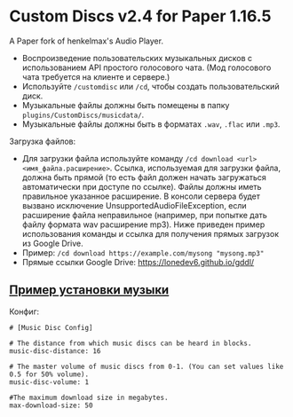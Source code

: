 # Custom Discs v2.4 for Paper 1.16.5

A Paper fork of henkelmax's Audio Player.
- Воспроизведение пользовательских музыкальных дисков с использованием API простого голосового чата. (Мод голосового чата требуется на клиенте и сервере.)
- Используйте ```/customdisc``` или ```/cd```, чтобы создать пользовательский диск.
- Музыкальные файлы должны быть помещены в папку ```plugins/CustomDiscs/musicdata/```.
- Музыкальные файлы должны быть в форматах ```.wav```, ```.flac``` или ```.mp3```.

Загрузка файлов:
- Для загрузки файла используйте команду ```/cd download <url> <имя_файла.расширение>```. Ссылка, используемая для загрузки файла, должна быть прямой (то есть файл должен начать загружаться автоматически при доступе по ссылке). Файлы должны иметь правильное указанное расширение. В консоли сервера будет вызвано исключение UnsupportedAudioFileException, если расширение файла неправильное (например, при попытке дать файлу формата wav расширение mp3). Ниже приведен пример использования команды и ссылка для получения прямых загрузок из Google Drive.
- Пример: ```/cd download https://example.com/mysong "mysong.mp3"```
- Прямые ссылки Google Drive: https://lonedev6.github.io/gddl/


## [Пример установки музыки](https://vimeo.com/857146345?share=copy)

Конфиг:
```
# [Music Disc Config]

# The distance from which music discs can be heard in blocks.
music-disc-distance: 16

# The master volume of music discs from 0-1. (You can set values like 0.5 for 50% volume).
music-disc-volume: 1

#The maximum download size in megabytes.
max-download-size: 50
```


